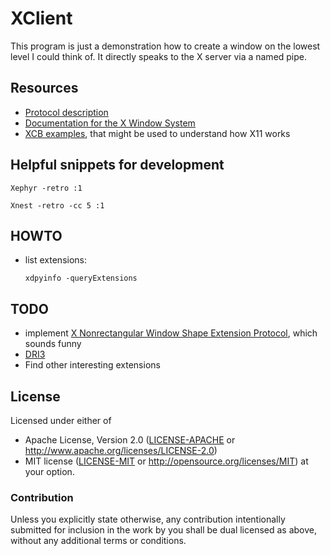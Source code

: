 XClient
=======

This program is just a demonstration how to create a window on the
lowest level I could think of. It directly speaks to the X server via
a named pipe.

Resources
---------

- [Protocol description](https://www.x.org/releases/X11R7.7/doc/xproto/x11protocol.html)
- [Documentation for the X Window System](https://www.x.org/releases/current/doc/index.html)
- [XCB
  examples](https://www.x.org/releases/X11R7.5/doc/libxcb/tutorial/#gc),
  that might be used to understand how X11 works

Helpful snippets for development
--------------------------------

  ```shell
  Xephyr -retro :1
  ```

  ```shell
  Xnest -retro -cc 5 :1
  ```

HOWTO
-----

- list extensions:

    ```shell
    xdpyinfo -queryExtensions
    ```

TODO
----

- implement [X Nonrectangular Window Shape Extension
  Protocol](https://www.x.org/releases/current/doc/xextproto/shape.html),
  which sounds funny
- [DRI3](https://keithp.com/blogs/dri3_extension/)
- Find other interesting extensions

License
-------

Licensed under either of
 * Apache License, Version 2.0 ([LICENSE-APACHE](LICENSE-APACHE) or
   http://www.apache.org/licenses/LICENSE-2.0)
 * MIT license ([LICENSE-MIT](LICENSE-MIT) or
   http://opensource.org/licenses/MIT) at your option.

### Contribution

Unless you explicitly state otherwise, any contribution intentionally
submitted for inclusion in the work by you shall be dual licensed as
above, without any additional terms or conditions.
